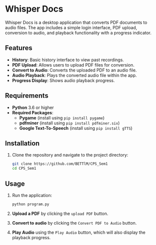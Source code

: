 # Whisper Docs

Whisper Docs is a desktop application that converts PDF documents to audio files. The app includes a simple login interface, PDF upload, conversion to audio, and playback functionality with a progress indicator.

## Features
- **History**: Basic history interface to view past recordings.
- **PDF Upload**: Allows users to upload PDF files for conversion.
- **Convert to Audio**: Converts the uploaded PDF to an audio file.
- **Audio Playback**: Plays the converted audio file within the app.
- **Progress Display**: Shows audio playback progress.

## Requirements
- **Python** 3.6 or higher
- **Required Packages**:
  - **Pygame** (install using `pip install pygame`)
  - **pdfminer** (install using `pip install pdfminer.six`)
  - **Google Text-To-Speech** (install using `pip install gTTS`)

## Installation
1. Clone the repository and navigate to the project directory:
   ```bash
   git clone https://github.com/BETTlM/CPS_Sem1
   cd CPS_Sem1

## Usage
1. Run the application: 
    ```bash
    python program.py

2. **Upload a PDF** by clicking the `upload PDF` button.

3. **Convert to audio** by clicking the `Convert PDF to Audio` button.
4. **Play Audio** using the `Play Audio` button, which will also display the playback progress.
